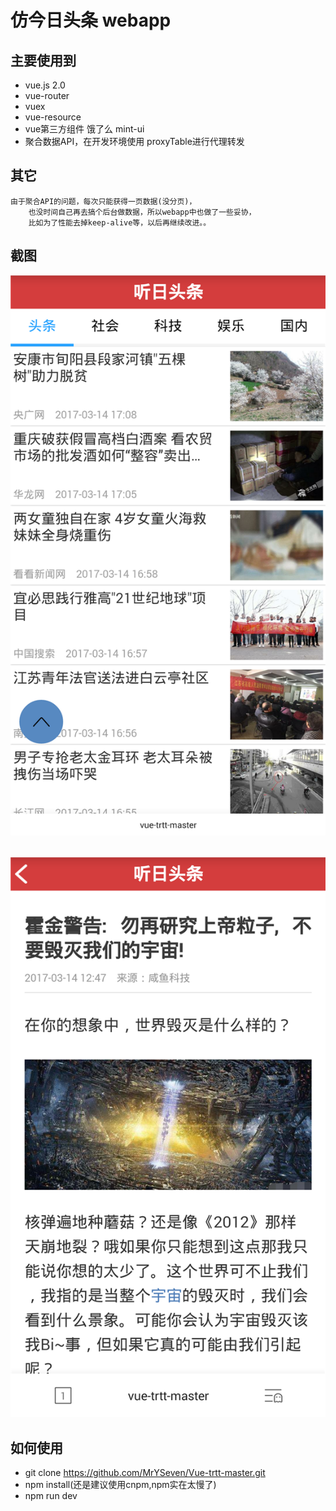 # 仿今日头条 webapp

## 主要使用到

* vue.js 2.0 
* vue-router 
* vuex 
* vue-resource 
* vue第三方组件 饿了么 mint-ui 
* 聚合数据API，在开发环境使用 proxyTable进行代理转发
## 其它		
    由于聚合API的问题，每次只能获得一页数据(没分页)，
		也没时间自己再去搞个后台做数据，所以webapp中也做了一些妥协，
		比如为了性能去掉keep-alive等，以后再继续改进。。	

## 截图
![image](https://github.com/MrYSeven/Vue-trtt-master/blob/master/screenshots/1.png)
###### 
![image](https://github.com/MrYSeven/Vue-trtt-master/blob/master/screenshots/2.png)


## 如何使用
* git clone https://github.com/MrYSeven/Vue-trtt-master.git
* npm install(还是建议使用cnpm,npm实在太慢了)
* npm run dev
		
